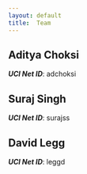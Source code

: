 ```yaml
---
layout: default
title:  Team
---
```

## Aditya Choksi
***UCI Net ID***: adchoksi

## Suraj Singh
***UCI Net ID***: surajss

## David Legg
***UCI Net ID***: leggd
